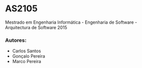 # AS2105
Mestrado em Engenharia Informática - Engenharia de Software - Arquitectura de Software 2015

### Autores:
- Carlos Santos
- Gonçalo Pereira
- Marco Pereira
